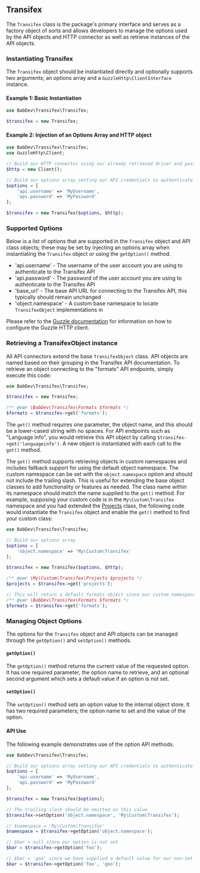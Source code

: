## Transifex

The `Transifex` class is the package's primary interface and serves as a factory object of sorts and allows developers to manage the options
used by the API objects and HTTP connector as well as retrieve instances of the API objects.

### Instantiating Transifex

The `Transifex` object should be instantiated directly and optionally supports two arguments; an options array and a `GuzzleHttp\ClientInterface`
instance.

#### Example 1: Basic Instantiation

```php
use BabDev\Transifex\Transifex;

$transifex = new Transifex;
```

#### Example 2: Injection of an Options Array and HTTP object

```php
use BabDev\Transifex\Transifex;
use GuzzleHttp\Client;

// Build our HTTP connector using our already retrieved driver and passing an empty options array in
$http = new Client();

// Build our options array setting our API credentials to authenticate
$options = [
	'api.username' => 'MyUsername',
	'api.password' => 'MyPassword'
];

$transifex = new Transifex($options, $http);
```

### Supported Options

Below is a list of options that are supported in the `Transifex` object and API class objects; these may be set by injecting an options array
when instantiating the `Transifex` object or using the `getOption()` method.

- 'api.username' - The username of the user account you are using to authenticate to the Transifex API
- 'api.password' - The password of the user account you are using to authenticate to the Transifex API
- 'base_url' - The base API URL for connecting to the Transifex API, this typically should remain unchanged
- 'object.namespace' - A custom base namespace to locate `TransifexObject` implementations in

Please refer to the [Guzzle documentation](http://docs.guzzlephp.org/en/latest/) for information on how to configure the Guzzle HTTP client.

### Retrieving a TransifexObject instance

All API connectors extend the base `TransifexObject` class. API objects are named based on their grouping in the Transifex API documentation.
To retrieve an object connecting to the "formats" API endpoints, simply execute this code:

```php
use BabDev\Transifex\Transifex;

$transifex = new Transifex;

/** @var \BabDev\Transifex\Formats $formats */
$formats = $transifex->get('formats');
```

The `get()` method requires one parameter, the object name, and this should be a lower-cased string with no spaces. For API endpoints such as "Language
info", you would retrieve this API object by calling `$transifex->get('languageinfo')`. A new object is instantiated with each call to the `get()` method.

The `get()` method supports retrieving objects in custom namespaces and includes fallback support for using the default object namespace. The custom
namespace can be set with the `object.namespace` option and should not include the trailing slash. This is useful for extending the base object
classes to add functionality or features as needed. The class name within its namespace should match the name supplied to the `get()` method.
For example, supposing your custom code is in the `My\Custom\Transifex` namespace and you had extended the [Projects](Projects.md) class, the following
code would instantiate the `Transifex` object and enable the `get()` method to find your custom class:

```php
use BabDev\Transifex\Transifex;

// Build our options array
$options = [
	'object.namespace' => 'My\Custom\Transifex'
];

$transifex = new Transifex($options, $http);

/** @var \My\Custom\Transifex\Projects $projects */
$projects = $transifex->get('projects');

// This will return a default formats object since our custom namespace does not include an override for this class
/** @var \BabDev\Transifex\Formats $formats */
$formats = $transifex->get('formats');
```

### Managing Object Options

The options for the `Transifex` object and API objects can be managed through the `getOption()` and `setOption()` methods.

#### `getOption()`

The `getOption()` method returns the current value of the requested option.  It has one required parameter, the option name to retrieve, and
an optional second argument which sets a default value if an option is not set.

#### `setOption()`

The `setOption()` method sets an option value to the internal object store.  It has two required parameters; the option name to set and the value
of the option.

#### API Use

The following example demonstrates use of the option API methods.

```php
use BabDev\Transifex\Transifex;

// Build our options array setting our API credentials to authenticate
$options = [
	'api.username' => 'MyUsername',
	'api.password' => 'MyPassword'
];

$transifex = new Transifex($options);

// The trailing slash should be omitted on this value
$transifex->setOption('object.namespace', 'My\Custom\Transifex');

// $namespace = 'My\Custom\Transifex'
$namespace = $transifex->getOption('object.namespace');

// $bar = null since our option is not set
$bar = $transifex->getOption('foo');

// $bar = 'goo' since we have supplied a default value for our non-set option
$bar = $transifex->getOption('foo', 'goo');
```
